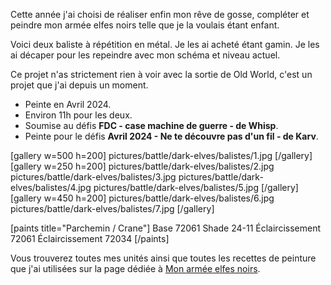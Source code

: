 
Cette année j'ai choisi de réaliser enfin mon rêve de gosse, compléter et peindre mon armée elfes noirs telle que je la voulais étant enfant.

Voici deux baliste à répétition en métal.
Je les ai acheté étant gamin. Je les ai décaper pour les repeindre avec mon schéma et niveau actuel.

Ce projet n'as strictement rien à voir avec la sortie de Old World, c'est un projet que j'ai depuis un moment.

* Peinte en Avril 2024.
* Environ 11h pour les deux.
* Soumise au défis __FDC - case machine de guerre - de Whisp__.
* Peinte pour le défis __Avril 2024 - Ne te découvre pas d'un fil - de Karv__.

[gallery w=500 h=200]
pictures/battle/dark-elves/balistes/1.jpg
[/gallery]
[gallery w=250 h=200]
pictures/battle/dark-elves/balistes/2.jpg
pictures/battle/dark-elves/balistes/3.jpg
pictures/battle/dark-elves/balistes/4.jpg
pictures/battle/dark-elves/balistes/5.jpg
[/gallery]
[gallery w=450 h=200]
pictures/battle/dark-elves/balistes/6.jpg
pictures/battle/dark-elves/balistes/7.jpg
[/gallery]

[paints title="Parchemin / Crane"]
Base	72061
Shade	24-11
Éclaircissement	72061
Éclaircissement	72034
[/paints]

Vous trouverez toutes mes unités ainsi que toutes les recettes de peinture que j'ai utilisées
sur la page dédiée à [Mon armée elfes noirs](2024/armee-elfes-noirs.html).


